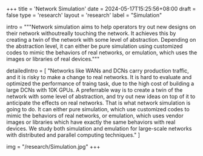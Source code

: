 +++
title = 'Network Simulation'
date = 2024-05-17T15:25:56+08:00
draft = false
type = 'research'
layout = 'research'
label = "Simulation"

intro = """Network simulation aims to help operators try out new designs on their network withoutreally touching the network. It achieves this by creating a twin of the network with some level of abstraction. Depending on the abstraction level, it can either be pure simulation using customized codes to mimic the behaviors of real networks, or emulation, which uses the images or libraries of real devices."""

detailedIntro = [
  "Networks like WANs and DCNs carry production traffic, and it is risky to make a change to real networks. It is hard to evaluate and optimized the performance of traing task, due to the high cost of building a large DCNs with 10K GPUs. A preferrable way is to create a twin of the network with some level of abstraction, and try out new ideas on top of it to anticipate the effects on real networks. That is what network simulation is going to do. It can either pure simulation, which use customized codes to mimic the behaviors of real networks, or emulation, which uses vendor images or libraries which have exactly the same behaviors with real devices. We study both simulation and emulation for large-scale networks with distributed and parallel computing techniques."
]

img = "/research/Simulation.jpg"
+++
